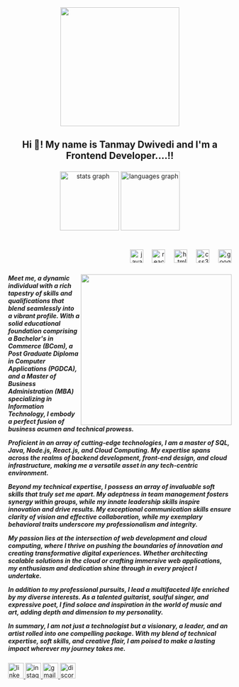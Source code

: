 <div align="center">
  <img height="268" src="https://camo.githubusercontent.com/62e61d41c9ca91c8735a1e00d69a0d0635eaa92063978118fa2b220efa657f12/687474703a2f2f6f6666696365636861692e636f6d2f77702d636f6e74656e742f75706c6f6164732f323031382f30392f44696e6f5f6e6f6e2d62697274686461795f76657273696f6e2e676966"  />
</div>

###

<h2 align="center">Hi 👋! My name is Tanmay Dwivedi and I'm a Frontend Developer....!!</h2>

###

<div align="center">
  <img src="https://github-readme-stats.vercel.app/api?username=tanmay-dwivedi1999&hide_title=false&hide_rank=false&show_icons=true&include_all_commits=true&count_private=true&disable_animations=false&theme=dracula&locale=en&hide_border=false" height="133" alt="stats graph"  />
  <img src="https://github-readme-stats.vercel.app/api/top-langs?username=tanmay-dwivedi1999&locale=en&hide_title=false&layout=compact&card_width=320&langs_count=5&theme=dracula&hide_border=false" height="133" alt="languages graph"  />
</div>

###

<br clear="both">

<div align="right">
  <img src="https://cdn.jsdelivr.net/gh/devicons/devicon/icons/javascript/javascript-original.svg" height="30" alt="javascript logo"  />
  <img width="12" />
  <img src="https://cdn.jsdelivr.net/gh/devicons/devicon/icons/react/react-original-wordmark.svg" height="30" alt="react logo"  />
  <img width="12" />
  <img src="https://cdn.jsdelivr.net/gh/devicons/devicon/icons/html5/html5-plain-wordmark.svg" height="30" alt="html5 logo"  />
  <img width="12" />
  <img src="https://cdn.jsdelivr.net/gh/devicons/devicon/icons/css3/css3-plain-wordmark.svg" height="30" alt="css3 logo"  />
  <img width="12" />
  <img src="https://cdn.jsdelivr.net/gh/devicons/devicon/icons/googlecloud/googlecloud-original.svg" height="30" alt="googlecloud logo"  />
</div>

###

<img align="right" height="340" src="https://camo.githubusercontent.com/2024b4acc66429c1d1dfbe6bcfbe35897f5d939da3522d35922057296eeaf7e6/68747470733a2f2f63646e2e6472696262626c652e636f6d2f75736572732f323133313939332f73637265656e73686f74732f343934383733362f74686f75676874776f726b732d6769665f6472696262626c652e676966"  />

###

<h5 align="left">Meet me, a dynamic individual with a rich tapestry of skills and qualifications that blend seamlessly into a vibrant profile. With a solid educational foundation comprising a Bachelor's in Commerce (BCom), a Post Graduate Diploma in Computer Applications (PGDCA), and a Master of Business Administration (MBA) specializing in Information Technology, I embody a perfect fusion of business acumen and technical prowess.

Proficient in an array of cutting-edge technologies, I am a master of SQL, Java, Node.js, React.js, and Cloud Computing. My expertise spans across the realms of backend development, front-end design, and cloud infrastructure, making me a versatile asset in any tech-centric environment.

Beyond my technical expertise, I possess an array of invaluable soft skills that truly set me apart. My adeptness in team management fosters synergy within groups, while my innate leadership skills inspire innovation and drive results. My exceptional communication skills ensure clarity of vision and effective collaboration, while my exemplary behavioral traits underscore my professionalism and integrity.

My passion lies at the intersection of web development and cloud computing, where I thrive on pushing the boundaries of innovation and creating transformative digital experiences. Whether architecting scalable solutions in the cloud or crafting immersive web applications, my enthusiasm and dedication shine through in every project I undertake.

In addition to my professional pursuits, I lead a multifaceted life enriched by my diverse interests. As a talented guitarist, soulful singer, and expressive poet, I find solace and inspiration in the world of music and art, adding depth and dimension to my personality.

In summary, I am not just a technologist but a visionary, a leader, and an artist rolled into one compelling package. With my blend of technical expertise, soft skills, and creative flair, I am poised to make a lasting impact wherever my journey takes me.</h5>

###

<div align="left">
  <a href="https://www.linkedin.com/in/tanmay-dwivedi-763275254?utm_source=share&utm_campaign=share_via&utm_content=profile&utm_medium=ios_app" target="_blank">
    <img src="https://img.shields.io/static/v1?message=LinkedIn&logo=linkedin&label=&color=0077B5&logoColor=white&labelColor=&style=for-the-badge" height="35" alt="linkedin logo"  />
  </a>
  <a href="https://www.instagram.com/_tanmaydwivedi_/" target="_blank">
    <img src="https://img.shields.io/static/v1?message=Instagram&logo=instagram&label=&color=E4405F&logoColor=white&labelColor=&style=for-the-badge" height="35" alt="instagram logo"  />
  </a>
  <a href="dwiveditanmay55@gmail.com" target="_blank">
    <img src="https://img.shields.io/static/v1?message=Gmail&logo=gmail&label=&color=D14836&logoColor=white&labelColor=&style=for-the-badge" height="35" alt="gmail logo"  />
  </a>
  <a href="daisyroyall" target="_blank">
    <img src="https://img.shields.io/static/v1?message=Discord&logo=discord&label=&color=7289DA&logoColor=white&labelColor=&style=for-the-badge" height="35" alt="discord logo"  />
  </a>
</div>

###
